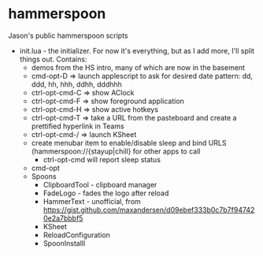 # hammerspoon
Jason's public hammerspoon scripts
* init.lua - the initializer.  For now it's everything, but as I add more, I'll split things out. Contains:
  * demos from the HS intro, many of which are now in the basement
  * cmd-opt-D => launch applescript to ask for desired date pattern: dd, ddd, hh, hhh, ddhh, dddhhh
  * ctrl-opt-cmd-C => show AClock
  * ctrl-opt-cmd-F => show foreground application
  * ctrl-opt-cmd-H => show active hotkeys
  * ctrl-opt-cmd-T => take a URL from the pasteboard and create a prettified hyperlink in Teams
  * ctrl-opt-cmd-/ => launch KSheet
  * create menubar item to enable/disable sleep and bind URLS (hammerspoon://{stayup|chill} for other apps to call
    * ctrl-opt-cmd will report sleep status
  * cmd-opt
  * Spoons
    * ClipboardTool - clipboard manager
    * FadeLogo - fades the logo after reload
    * HammerText - unofficial, from https://gist.github.com/maxandersen/d09ebef333b0c7b7f947420e2a7bbbf5
    * KSheet
    * ReloadConfiguration
    * SpoonInstalll
